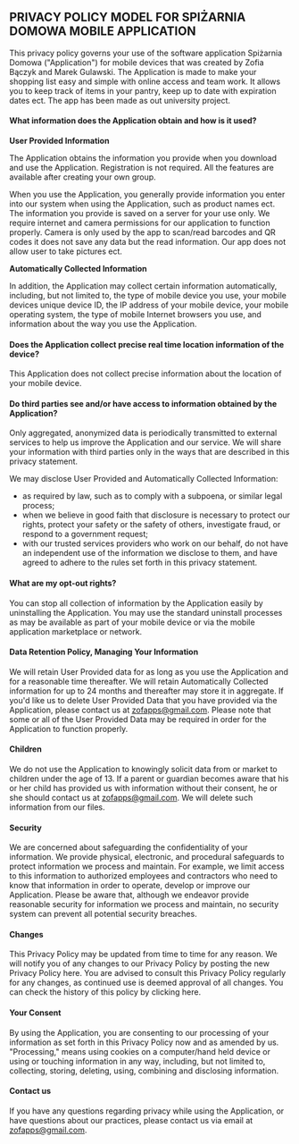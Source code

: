 ## PRIVACY POLICY MODEL FOR SPIŻARNIA DOMOWA MOBILE APPLICATION

This privacy policy governs your use of the software application Spiżarnia Domowa (&quot;Application&quot;) for mobile devices that was created by Zofia Bączyk and Marek Gulawski. The Application is made to make your shopping list easy and simple with online access and team work. It allows you to keep track of items in your pantry, keep up to date with expiration dates ect. The app has been made as out university project.

####

#### What information does the Application obtain and how is it used?

**User Provided Information**

The Application obtains the information you provide when you download and use the Application. Registration is not required. All the features are available after creating your own group.

When you use the Application, you generally provide information you enter into our system when using the Application, such as product names ect. The information you provide is saved on a server for your use only. We require internet and camera permissions for our application to function properly. Camera is only used by the app to scan/read barcodes and QR codes it does not save any data but the read information. Our app does not allow user to take pictures ect.

**Automatically Collected Information**

In addition, the Application may collect certain information automatically, including, but not limited to, the type of mobile device you use, your mobile devices unique device ID, the IP address of your mobile device, your mobile operating system, the type of mobile Internet browsers you use, and information about the way you use the Application.

#### Does the Application collect precise real time location information of the device?

This Application does not collect precise information about the location of your mobile device.

#### Do third parties see and/or have access to information obtained by the Application?

Only aggregated, anonymized data is periodically transmitted to external services to help us improve the Application and our service. We will share your information with third parties only in the ways that are described in this privacy statement.

We may disclose User Provided and Automatically Collected Information:

- as required by law, such as to comply with a subpoena, or similar legal process;
- when we believe in good faith that disclosure is necessary to protect our rights, protect your safety or the safety of others, investigate fraud, or respond to a government request;
- with our trusted services providers who work on our behalf, do not have an independent use of the information we disclose to them, and have agreed to adhere to the rules set forth in this privacy statement.

#### What are my opt-out rights?

You can stop all collection of information by the Application easily by uninstalling the Application. You may use the standard uninstall processes as may be available as part of your mobile device or via the mobile application marketplace or network.

#### Data Retention Policy, Managing Your Information

We will retain User Provided data for as long as you use the Application and for a reasonable time thereafter. We will retain Automatically Collected information for up to 24 months and thereafter may store it in aggregate. If you&#39;d like us to delete User Provided Data that you have provided via the Application, please contact us at zofapps@gmail.com. Please note that some or all of the User Provided Data may be required in order for the Application to function properly.

#### Children

We do not use the Application to knowingly solicit data from or market to children under the age of 13. If a parent or guardian becomes aware that his or her child has provided us with information without their consent, he or she should contact us at zofapps@gmail.com. We will delete such information from our files.

####

#### Security

We are concerned about safeguarding the confidentiality of your information. We provide physical, electronic, and procedural safeguards to protect information we process and maintain. For example, we limit access to this information to authorized employees and contractors who need to know that information in order to operate, develop or improve our Application. Please be aware that, although we endeavor provide reasonable security for information we process and maintain, no security system can prevent all potential security breaches.

#### Changes

This Privacy Policy may be updated from time to time for any reason. We will notify you of any changes to our Privacy Policy by posting the new Privacy Policy here. You are advised to consult this Privacy Policy regularly for any changes, as continued use is deemed approval of all changes. You can check the history of this policy by clicking here.

#### Your Consent

By using the Application, you are consenting to our processing of your information as set forth in this Privacy Policy now and as amended by us. &quot;Processing,&quot; means using cookies on a computer/hand held device or using or touching information in any way, including, but not limited to, collecting, storing, deleting, using, combining and disclosing information.

#### Contact us

If you have any questions regarding privacy while using the Application, or have questions about our practices, please contact us via email at zofapps@gmail.com.
